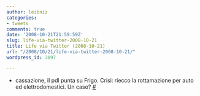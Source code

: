 ```yaml
---
author: leibniz
categories:
- tweets
comments: true
date: '2008-10-21T21:59:59Z'
slug: life-via-twitter-2008-10-21
title: Life via Twitter (2008-10-21)
url: "/2008/10/21/life-via-twitter-2008-10-21/"
wordpress_id: 3097

---
```

* cassazione, il pdl punta su Frigo. Crisi: riecco la rottamazione per auto ed elettrodomestici. Un caso? [#](http://twitter.com/leibniz/statuses/968883109)


